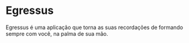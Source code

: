 # Egressus

Egressus é uma aplicação que torna as suas recordações de formando sempre com você, na palma de sua mão.